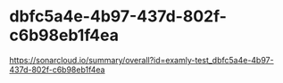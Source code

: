 # dbfc5a4e-4b97-437d-802f-c6b98eb1f4ea
https://sonarcloud.io/summary/overall?id=examly-test_dbfc5a4e-4b97-437d-802f-c6b98eb1f4ea
